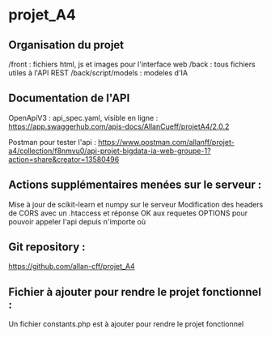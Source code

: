 # projet_A4

## Organisation du projet

/front : fichiers html, js et images pour l'interface web
/back : tous fichiers utiles à l'API REST
/back/script/models : modeles d'IA

## Documentation de l'API

OpenApiV3 : api_spec.yaml, visible en ligne : https://app.swaggerhub.com/apis-docs/AllanCueff/projetA4/2.0.2

Postman pour tester l'api : https://www.postman.com/allanff/projet-a4/collection/f8nmvu0/api-projet-bigdata-ia-web-groupe-1?action=share&creator=13580496

## Actions supplémentaires menées sur le serveur :

Mise à jour de scikit-learn et numpy sur le serveur
Modification des headers de CORS avec un .htaccess et réponse OK aux requetes OPTIONS pour pouvoir appeler l'api depuis n'importe où

## Git repository :

https://github.com/allan-cff/projet_A4

## Fichier à ajouter pour rendre le projet fonctionnel :

Un fichier constants.php est à ajouter pour rendre le projet fonctionnel